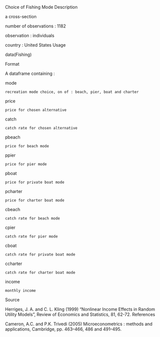 Choice of Fishing Mode
Description

a cross-section

number of observations : 1182

observation : individuals

country : United States
Usage

data(Fishing)

Format

A dataframe containing :

mode

    recreation mode choice, on of : beach, pier, boat and charter
price

    price for chosen alternative
catch

    catch rate for chosen alternative
pbeach

    price for beach mode
ppier

    price for pier mode
pboat

    price for private boat mode
pcharter

    price for charter boat mode
cbeach

    catch rate for beach mode
cpier

    catch rate for pier mode
cboat

    catch rate for private boat mode
ccharter

    catch rate for charter boat mode
income

    monthly income

Source

Herriges, J. A. and C. L. Kling (1999) “Nonlinear Income Effects in Random Utility Models”, Review of Economics and Statistics, 81, 62-72.
References

Cameron, A.C. and P.K. Trivedi (2005) Microeconometrics : methods and applications, Cambridge, pp. 463–466, 486 and 491–495. 
